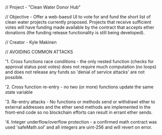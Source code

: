 // Project - "Clean Water Donor Hub"

// Objective - Offer a web-baesd UI to vote for and fund the short list of clean water projects currently proposed.  Projects that receive sufficient votes will have funding made available by the contract that accepts ether donations (the funding release functionality is still being developed).

// Creator - Kyle Makinen

// AVOIDING COMMON ATTACKS

'1. Cross functions race conditions - the only nested function (checks for approval status post votes) does not require much computation (no loops) and does not release any funds so 'denial of service attacks' are not possible. 

'2. Cross function re-entry - no two (or more) functions update the same state variable

'3. Re-entry attacks - No functions or methods send or withdrawl ether to external addresses and the ether send methods are implemented in the front-end code so no blockchain efforts can result in errant ether sends.

'4. Integer underflow/overflow protection - a confirmed math contract was used 'safeMath.sol' and all integers are uint-256 and will revert on error.